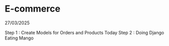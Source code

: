 # E-commerce
27/03/2025

Step 1 : Create Models for Orders and Products Today
Step 2 : Doing Django Eating Mango